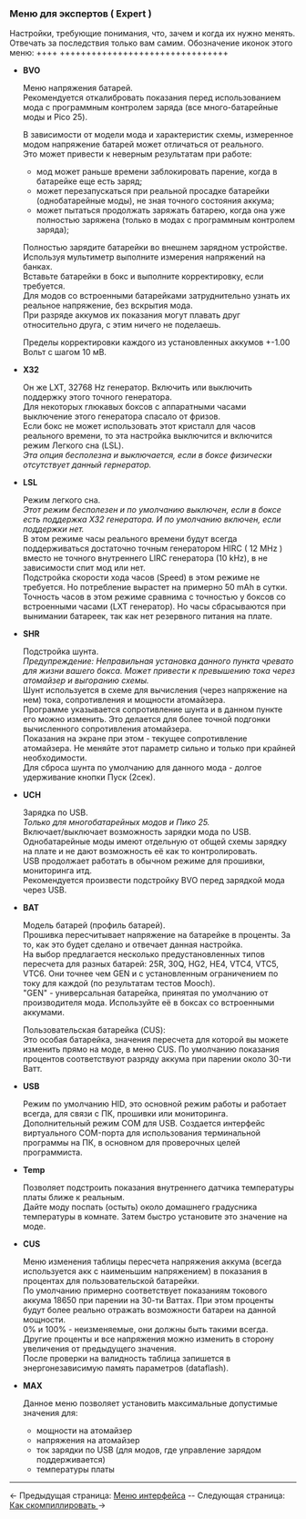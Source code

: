 ### Меню для экспертов ( Expert )

Настройки, требующие понимания, что, зачем и когда их нужно менять.  
Отвечать за последствия только вам самим.
Обозначение иконок этого меню: 
++++            ++++++++++++++++++++++++++++++++

  * __BVO__

    Меню напряжения батарей.  
    Рекомендуется откалибровать показания перед использованием мода с программным контролем заряда (все много-батарейные моды и Pico 25).

    В зависимости от модели мода и характеристик схемы, измеренное модом напряжение батарей может отличаться от реального.  
    Это может привести к неверным результатам при работе:
    - мод может раньше времени заблокировать парение, когда в батарейке еще есть заряд;
    - может перезапускаться при реальной просадке батарейки (однобатарейные моды), не зная точного состояния аккума;
    - может пытаться продолжать заряжать батарею, когда она уже полностью заряжена (только в модах с программным контролем заряда);

    Полностью зарядите батарейки во внешнем зарядном устройстве. Используя мультиметр выполните измерения напряжений на банках.  
    Вставьте батарейки в бокс и выполните корректировку, если требуется.  
    Для модов со встроенными батарейками затруднительно узнать их реальное напряжение, без вскрытия мода.  
    При разряде аккумов их показания могут плавать друг относительно друга, с этим ничего не поделаешь.

    Пределы корректировки каждого из установленных аккумов +-1.00 Вольт с шагом 10 мВ.  

  * __X32__
    
    Он же LXT, 32768 Hz генератор.
    Включить или выключить поддержку этого точного генератора.  
    Для некоторых глюкавых боксов с аппаратными часами выключение этого генератора спасало от фризов.  
    Если бокс не может использовать этот кристалл для часов реального времени, то эта настройка выключится и включится режим Легкого сна (LSL).  
    *Эта опция бесполезна и выключается, если в боксе физически отсутствует данный гернератор.*  

  * __LSL__
  
    Режим легкого сна.  
    *Этот режим бесполезен и по умолчанию выключен, если в боксе есть поддержка X32 генератора. И по умолчанию включен, если поддержки нет.*  
    В этом режиме часы реального времени будут всегда поддерживаться достаточно точным генератором HIRC ( 12 MHz ) вместо не точного внутреннего LIRC генератора (10 kHz), в не зависимости спит мод или нет.  
    Подстройка скорости хода часов (Speed) в этом режиме не требуется. Но потребление вырастет на примерно 50 mAh в сутки.  
    Точность часов в этом режиме сравнима с точностью у боксов со встроенными часами (LXT генератор). Но часы сбрасываются при вынимании батареек, так как нет резервного питания на плате.

  * __SHR__
  
    Подстройка шунта.  
    *Предупреждение: Неправильная установка данного пункта чревато для жизни вашего бокса. Может привести к превышению тока через атомайзер и выгоранию схемы.*  
    Шунт используется в схеме для вычисления (через напряжение на нем) тока, сопротивления и мощности атомайзера.  
    Программе указывается сопротивление шунта и в данном пункте его можно изменить. Это делается для более точной подгонки вычисленного сопротивления атомайзера.  
    Показания на экране при этом - текущее сопротивление атомайзера. Не меняйте этот параметр сильно и только при крайней необходимости.  
    Для сброса шунта по умолчанию для данного мода - долгое удерживание кнопки Пуск (2сек).

  * __UCH__

    Зарядка по USB.  
    *Только для многобатарейных модов и Пико 25.*  
    Включает/выключает возможность зарядки мода по USB.  
    Однобатарейные моды имеют отдельную от общей схемы зарядку на плате и не дают возможность её как то контролировать.  
    USB продолжает работать в обычном режиме для прошивки, мониторинга итд.  
    Рекомендуется произвести подстройку BVO перед зарядкой мода через USB.

  * __BAT__

    Модель батарей (профиль батарей).  
    Прошивка пересчитывает напряжение на батарейке в проценты. За то, как это будет сделано и отвечает данная настройка.  
    На выбор предлагается несколько предустановленных типов пересчета для разных батарей: 25R, 30Q, HG2, HE4, VTC4, VTC5, VTC6. Они точнее чем GEN и с установленным ограничением по току для каждой (по результатам тестов Mooch).  
    "GEN" - универсальная батарейка, принятая по умолчанию от производителя мода. Используйте её в боксах со встроенными аккумами.

    Пользовательская батарейка (CUS):  
    Это особая батарейка, значения пересчета для которой вы можете изменить прямо на моде, в меню CUS. По умолчанию показания процентов соответствуют разряду аккума при парении около 30-ти Ватт.  


  * __USB__

    Режим по умолчанию HID, это основной режим работы и работает всегда, для связи с ПК, прошивки или мониторинга.  
    Дополнительный режим COM для USB. Создается интерфейс виртуального COM-порта для использования терминальной программы на ПК, в основном для проверочных целей программиста.

  * __Temp__

    Позволяет подстроить показания внутреннего датчика температуры платы ближе к реальным.  
    Дайте моду поспать (остыть) около домашнего градусника температуры в комнате. Затем быстро установите это значение на моде.
    
  * __CUS__

    Меню изменения таблицы пересчета напряжения аккума (всегда используется акк с наименьшим напряжением) в показания в процентах для пользовательской батарейки.  
    По умолчанию примерно соответствует показаниям токового аккума 18650 при парении на 30-ти Ваттах. При этом проценты будут более реально отражать возможности батареи на данной мощности.  
    0% и 100% - неизменяемые, они должны быть такими всегда. Другие проценты и все напряжения можно изменить в сторону увеличения от предыдущего значения.  
    После проверки на валидность таблица запишется в энергонезависимую память параметров (dataflash).
    
  * __MAX__

    Данное меню позволяет установить максимальные допустимые значения для:
    - мощности на атомайзер
    - напряжения на атомайзер
    - ток зарядки по USB (для модов, где управление зарядом поддерживается)
    - температуры платы

-----

← Предыдущая страница: [Меню интерфейса](interface_ru.md) --  Следующая страница: [Как скомпиллировать ](howtobuild_ru.md)→
